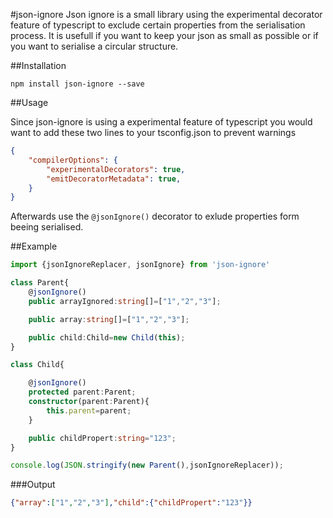 #json-ignore
Json ignore is a small library using the experimental decorator feature of typescript to exclude certain properties from the serialisation process. It is usefull if you want to keep your json as small as possible or if you want to serialise a circular structure.

##Installation

```
npm install json-ignore --save
```

##Usage

Since json-ignore is using a experimental feature of typescript you would want to add these two lines to your tsconfig.json to prevent warnings

```json
{
	"compilerOptions": {
        "experimentalDecorators": true,
        "emitDecoratorMetadata": true,
    }
}
```

Afterwards use the ```@jsonIgnore()``` decorator to exlude properties form beeing serialised.

##Example

```typescript
import {jsonIgnoreReplacer, jsonIgnore} from 'json-ignore'

class Parent{
    @jsonIgnore()
    public arrayIgnored:string[]=["1","2","3"];

    public array:string[]=["1","2","3"];

    public child:Child=new Child(this);
}

class Child{

    @jsonIgnore()
    protected parent:Parent;
    constructor(parent:Parent){
        this.parent=parent;
    }

    public childPropert:string="123";
}

console.log(JSON.stringify(new Parent(),jsonIgnoreReplacer));
```

###Output
```json
{"array":["1","2","3"],"child":{"childPropert":"123"}}
```